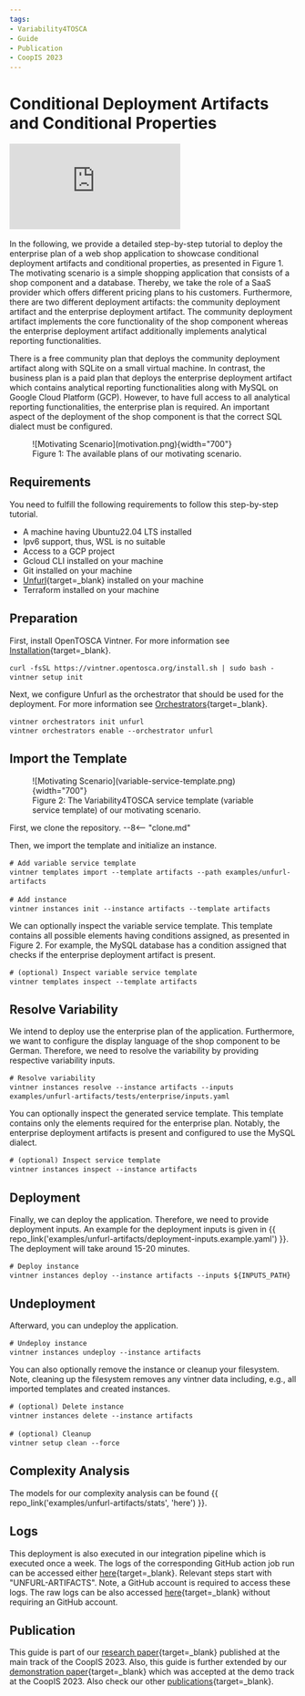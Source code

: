```yaml
---
tags:
- Variability4TOSCA
- Guide
- Publication
- CoopIS 2023
---
```


# Conditional Deployment Artifacts and Conditional Properties

<div class="video-wrap">
  <div class="video-container">
<iframe src="https://www.youtube.com/embed/6szIGJPuCsU?si=zlqebXF3O5yE4sAP" title="YouTube video player" frameborder="0" allow="accelerometer; autoplay; clipboard-write; encrypted-media; gyroscope; picture-in-picture; web-share" allowfullscreen></iframe>
 </div>
</div>

In the following, we provide a detailed step-by-step tutorial to deploy the enterprise plan of a web shop application to showcase conditional deployment artifacts and conditional properties, as presented in Figure 1.
The motivating scenario is a simple shopping application that consists of a shop component and a database. 
Thereby, we take the role of a SaaS provider which offers different pricing plans to his customers.
Furthermore, there are two different deployment artifacts: the community deployment artifact and the enterprise deployment artifact.
The community deployment artifact implements the core functionality of the shop component whereas the enterprise deployment artifact additionally implements analytical reporting functionalities.

There is a free community plan that deploys the community deployment artifact along with SQLite on a small virtual machine.
In contrast, the business plan is a paid plan that deploys the enterprise deployment artifact which contains analytical reporting functionalities along with MySQL on Google Cloud Platform (GCP).
However, to have full access to all analytical reporting functionalities, the enterprise plan is required. 
An important aspect of the deployment of the shop component is that the correct SQL dialect must be configured.

<figure markdown>
  ![Motivating Scenario](motivation.png){width="700"}
  <figcaption>Figure 1: The available plans of our motivating scenario.</figcaption>
</figure>

## Requirements

You need to fulfill the following requirements to follow this step-by-step tutorial.

- A machine having Ubuntu22.04 LTS installed
- Ipv6 support, thus, WSL is no suitable
- Access to a GCP project
- Gcloud CLI installed on your machine
- Git installed on your machine
- [Unfurl](https://github.com/onecommons/unfurl){target=_blank} installed on your machine
- Terraform installed on your machine

## Preparation

First, install OpenTOSCA Vintner.
For more information see [Installation](../../../installation.md){target=_blank}.

```shell linenums="1"
curl -fsSL https://vintner.opentosca.org/install.sh | sudo bash -
vintner setup init
```

Next, we configure Unfurl as the orchestrator that should be used for the deployment.
For more information see [Orchestrators](../../../orchestrators.md){target=_blank}.

```shell linenums="1"
vintner orchestrators init unfurl
vintner orchestrators enable --orchestrator unfurl
```

## Import the Template

<figure markdown>
  ![Motivating Scenario](variable-service-template.png){width="700"}
  <figcaption>Figure 2: The Variability4TOSCA service template (variable service template) of our motivating scenario.</figcaption>
</figure>


First, we clone the repository.
--8<-- "clone.md"

Then, we import the template and initialize an instance.

```shell linenums="1"
# Add variable service template
vintner templates import --template artifacts --path examples/unfurl-artifacts

# Add instance
vintner instances init --instance artifacts --template artifacts
```

We can optionally inspect the variable service template.
This template contains all possible elements having conditions assigned, as presented in Figure 2.
For example, the MySQL database has a condition assigned that checks if the enterprise deployment artifact is present.

```shell linenums="1"
# (optional) Inspect variable service template
vintner templates inspect --template artifacts
```

## Resolve Variability

We intend to deploy use the enterprise plan of the application.
Furthermore, we want to configure the display language of the shop component to be German.
Therefore, we need to resolve the variability by providing respective variability inputs.

```shell linenums="1"
# Resolve variability
vintner instances resolve --instance artifacts --inputs examples/unfurl-artifacts/tests/enterprise/inputs.yaml
```

You can optionally inspect the generated service template.
This template contains only the elements required for the enterprise plan.
Notably, the enterprise deployment artifacts is present and configured to use the MySQL dialect.

```shell linenums="1"
# (optional) Inspect service template
vintner instances inspect --instance artifacts
```


## Deployment

Finally, we can deploy the application.
Therefore, we need to provide deployment inputs.
An example for the deployment inputs is given in {{ repo_link('examples/unfurl-artifacts/deployment-inputs.example.yaml') }}.
The deployment will take around 15-20 minutes.

```shell linenums="1"
# Deploy instance
vintner instances deploy --instance artifacts --inputs ${INPUTS_PATH}
```

## Undeployment

Afterward, you can undeploy the application.

```shell linenums="1"
# Undeploy instance
vintner instances undeploy --instance artifacts
```

You can also optionally remove the instance or cleanup your filesystem.
Note, cleaning up the filesystem removes any vintner data including, e.g., all imported templates and created instances.

```shell linenums="1"
# (optional) Delete instance
vintner instances delete --instance artifacts

# (optional) Cleanup 
vintner setup clean --force
```


## Complexity Analysis

The models for our complexity analysis can be found {{ repo_link('examples/unfurl-artifacts/stats', 'here') }}.

## Logs

This deployment is also executed in our integration pipeline which is executed once a week. 
The logs of the corresponding GitHub action job run can be accessed either [here](https://github.com/OpenTOSCA/opentosca-vintner/actions/runs/6100939642/job/16556255878){target=_blank}.
Relevant steps start with "UNFURL-ARTIFACTS".
Note, a GitHub account is required to access these logs. 
The raw logs can be also accessed [here](./logs.txt){target=_blank} without requiring an GitHub account.

## Publication

This guide is part of our [research paper](../../../publications.md#managing-the-variability-of-component-implementations-and-their-deployment-configurations-across-heterogeneous-deployment-technologies){target=_blank} published at the main track of the CoopIS 2023.
Also, this guide is further extended by our [demonstration paper](../../../publications.md#using-variability4tosca-and-opentosca-vintner-for-holistically-managing-deployment-variability){target=_blank} which was  accepted at the demo track at the CoopIS 2023.
Also check our other [publications](../../../publications.md){target=_blank}.
